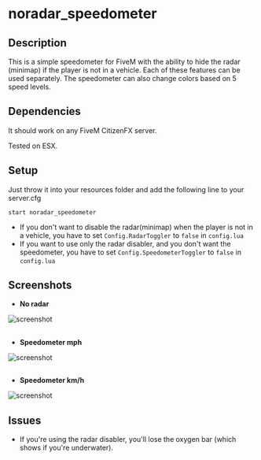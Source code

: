 # noradar_speedometer
## Description
This is a simple speedometer for FiveM with the ability to hide the radar (minimap) if the player is not in a vehicle. Each of these features can be used separately. The speedometer can also change colors based on 5 speed levels.
## Dependencies
It should work on any FiveM CitizenFX server.

Tested on ESX.
## Setup
Just throw it into your resources folder and add the following line to your server.cfg
```
start noradar_speedometer
```
* If you don't want to disable the radar(minimap) when the player is not in a vehicle, you have to set `Config.RadarToggler` to `false` in `config.lua`
* If you want to use only the radar disabler, and you don't want the speedometer, you have to set `Config.SpeedometerToggler` to `false` in `config.lua`

## Screenshots
* **No radar**

![screenshot](https://farm2.staticflickr.com/1898/42517363180_50f4eea198.jpg)
##
* **Speedometer mph**

![screenshot](https://farm2.staticflickr.com/1893/42517362800_75cb5871dd.jpg)
##
* **Speedometer km/h**

![screenshot](https://farm2.staticflickr.com/1879/29389087807_e8f4c6cb8a.jpg)
## Issues
* If you're using the radar disabler, you'll lose the oxygen bar (which shows if you're underwater).
